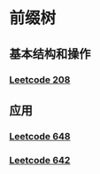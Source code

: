 # 前缀树

## 基本结构和操作

### [Leetcode 208](./prefix-tree/leetcode-208.cpp)

## 应用

### [Leetcode 648](./prefix-tree/leetcode-648.cpp)

### [Leetcode 642](./prefix-tree/leetcode-642.cpp)